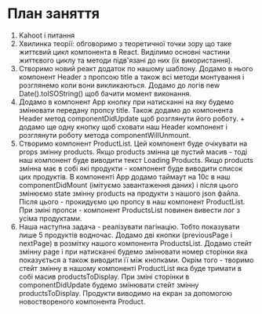 # План заняття

1. Kahoot i питання
2. Хвилинка теорії: обговоримо з теоретичної точки зору що таке життєвий цикл компонента в React. Виділимо основні частини життєвого циклу та методи підв'язані до них (їх використання).
3. Створимо новий реакт додаток по нашому шаблону. Додамо в нього компонент Header з пропсою title а також всі методи монтування і розглянемо коли вони викликаються. Додамо до логів new Date().toISOString() щоб бачити момент виконання. 
4. Додамо в компонент App кнопку при натисканні на яку будемо змінювати передану пропсу title. Також додамо до компонента Header метод componentDidUpdate щоб розглянути його роботу. + додамо ще одну кнопку щоб сховати наш Header компонент і розглянути роботу метода componentWillUnmount.
5. Створимо компонент ProductList. Цей компонент буде очікувати на props змінну products. Якщо products змінна це пустий масив - тоді наш компонент буде виводити текст Loading Products. Якщо products змінна має в собі які продукти - компонент буде виводити список цих продуктів. В компоненті App додамо таймаут на 10с в наш componentDidMount (імітуємо завантаження даних) і після цього змінюємо state змінну products на продукти з нашого json файла. Після цього - прокидуємо цю пропсу в наш компонент ProductList. При зміні пропси - компонент ProductsList повинен вивести лог з усіма продуктами.
6. Наша наступна задача - реалізувати пагінацію. Тобто показувати лише 5 продуктів водночас. Додамо дві кнопки (previousPage i nextPage) в розмітку нашого компонента ProductsList. Додамо стейт змінну page і при натисканні будемо змінювати номер сторінки яка показується а також виводити її між кнопками. Окрім того - творимо стейт змінну в нашому компоненті ProductList яка буде тримати в собі масив productsToDisplay. При зміні сторінки в componentDidUpdate будемо змінювати стейт змінну productsToDisplay. Продукти виводимо на екран за допомогою новоствореного компонента Product. 